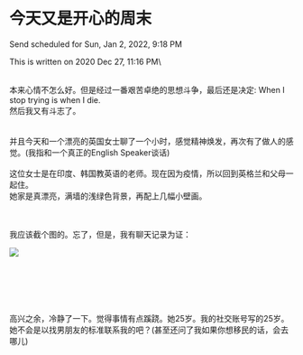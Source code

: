 # 今天又是开心的周末

Send scheduled for Sun, Jan 2, 2022, 9:18 PM





This is written on 2020 Dec 27, 11:16 PM\


\
本来心情不怎么好。但是经过一番艰苦卓绝的思想斗争，最后还是决定: When I stop trying is when I die.\
然后我又有斗志了。\
\
\
并且今天和一个漂亮的英国女士聊了一个小时，感觉精神焕发，再次有了做人的感觉。(我指和一个真正的English Speaker谈话)\
\
这位女士是在印度、韩国教英语的老师。现在因为疫情，所以回到英格兰和父母一起住。\
她家是真漂亮，满墙的浅绿色背景，再配上几幅小壁画。

\
\
我应该截个图的。忘了，但是，我有聊天记录为证：

![](../../.gitbook/assets/screenshot\_20201227-224229\_skype.png)

\
\
\
\
\
高兴之余，冷静了一下。觉得事情有点蹊跷。她25岁。我的社交账号写的25岁。她不会是以找男朋友的标准联系我的吧？(甚至还问了我如果你想移民的话，会去哪儿)
